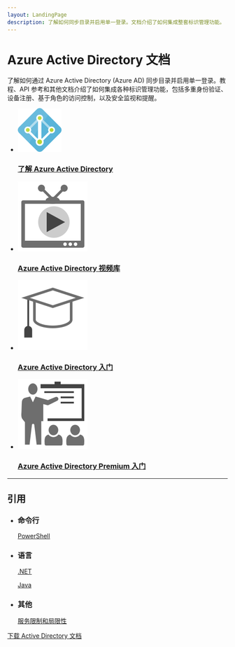 ```yaml
---
layout: LandingPage
description: 了解如何同步目录并启用单一登录。文档介绍了如何集成整套标识管理功能。
---
```


# Azure Active Directory 文档

了解如何通过 Azure Active Directory (Azure AD) 同步目录并启用单一登录。教程、API 参考和其他文档介绍了如何集成各种标识管理功能，包括多重身份验证、设备注册、基于角色的访问控制，以及安全监视和提醒。

<ul class="panelContent cardsFTitle">
    <li>
        <a href="/azure/active-directory/active-directory-whatis">
        <div class="cardSize">
            <div class="cardPadding">
                <div class="card">
                    <div class="cardImageOuter">
                        <div class="cardImage">
                            <img src="media/index/active-directory.svg" alt="" />
                        </div>
                    </div>
                    <div class="cardText">
                        <h3>了解 Azure Active Directory</h3>
                    </div>
                </div>
            </div>
        </div>
        </a>
    </li>
    <li>
        <a href="https://azure.microsoft.com/documentation/videos/index/?services=active-directory">
        <div class="cardSize">
            <div class="cardPadding">
                <div class="card">
                    <div class="cardImageOuter">
                        <div class="cardImage">
                            <img src="media/index/video-library.svg" alt="" />
                        </div>
                    </div>
                    <div class="cardText">
                        <h3>Azure Active Directory 视频库</h3>
                    </div>
                </div>
            </div>
        </div>
        </a>
    </li>
    <li>
        <a href="/azure/active-directory/active-directory-howto-tenant">
        <div class="cardSize">
            <div class="cardPadding">
                <div class="card">
                    <div class="cardImageOuter">
                        <div class="cardImage">
                            <img src="media/index/tutorial.svg" alt="" />
                        </div>
                    </div>
                    <div class="cardText">
                        <h3>Azure Active Directory 入门</h3>
                    </div>
                </div>
            </div>
        </div>
        </a>
    </li>
    <li>
        <a href="/azure/active-directory/active-directory-get-started-premium">
        <div class="cardSize">
            <div class="cardPadding">
                <div class="card">
                    <div class="cardImageOuter">
                        <div class="cardImage">
                            <img src="media/index/get-started.svg" alt="" />
                        </div>
                    </div>
                    <div class="cardText">
                        <h3>Azure Active Directory Premium 入门</h3>
                    </div>
                </div>
            </div>
        </div>
        </a>
    </li>
</ul>

---

<h2>引用</h2>
<ul class="panelContent cardsW">
    <li>
        <div class="cardSize">
            <div class="cardPadding">
                <div class="card">
                    <div class="cardText">
                        <h3>命令行</h3>
                        <p><a href="/powershell/">PowerShell</a></p>
                    </div>
                </div>
            </div>
        </div>
    </li>
    <li>
        <div class="cardSize">
            <div class="cardPadding">
                <div class="card">
                    <div class="cardText">
                        <h3>语言</h3>
                        <p><a href="/active-directory/adal/microsoft.identitymodel.clients.activedirectory">.NET</a></p>
                        <p><a href="/java/api">Java</a></p>
                   </div>
                </div>
            </div>
        </div>
    </li>
    <li>
        <div class="cardSize">
            <div class="cardPadding">
                <div class="card">
                    <div class="cardText">
                        <h3>其他</h3>
                        <p><a href="/azure/active-directory/active-directory-service-limits-restrictions">服务限制和局限性</a></p>
                    </div>
                </div>
            </div>
        </div>
    </li>
</ul>

<div class="downloadHolder">
    <a href="https://opbuildstorageprod.blob.core.windows.net/output-pdf-files/zh-cn/Azure.azure-documents/live/active-directory.pdf">
        <div class="img"></div>
        <div class="text">
            下载 Active Directory 文档
        </div>
    </a>

</div>

<!---HONumber=Mooncake_0120_2017-->